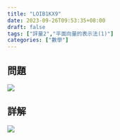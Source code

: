 ```yaml
---
title: "LOIB1KX9"
date: 2023-09-26T09:53:35+08:00
draft: false
tags: ["評量2","平面向量的表示法(1)"]
categories: ["數學"]
---
```

<!--more-->

## 問題
<img src="/posts/solution/LOIB1KX9-q.png">

## 詳解
<img src="/posts/solution/LOIB1KX9-sol.png">
